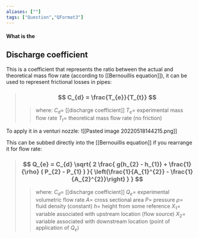 ```yaml
---
aliases: [""]
tags: ["Question","QFormat3"]
---
```


#### What is the
## Discharge coefficient
This is a coefficient that represents the ratio between the actual and theoretical mass flow rate (according to [[Bernouillis equation]]), it can be used to represent frictional losses in pipes:

> ### $$ C_{d} = \frac{T_{e}}{T_{t}} $$ 
>> where:
>> $C_{d}=$ [[discharge coefficient]] 
>> $T_{e}=$ experimental mass flow rate
>> $T_{t}=$ theoretical mass flow rate (no friction)

To apply it in a venturi nozzle:
![[Pasted image 20220518144215.png]]

This can be subbed directly into the [[Bernouillis equation]] if you rearrange it for flow rate:

> ### $$ Q_{e} = C_{d} \sqrt{ 2 \frac{ g(h_{2} - h_{1}) + \frac{1}{\rho} ( P_{2} - P_{1} ) }{ \left(\frac{1}{A_{1}^{2}} - \frac{1}{A_{2}^{2}}\right) } } $$ 
>> where:
>> $C_{d}=$ [[discharge coefficient]] 
>> $Q_{e}=$ experimental volumetric flow rate
>> $A=$ cross sectional area
>> $P=$ pressure
>> $\rho=$ fluid density (constant)
>> $h=$ height from some reference
>> $X_{1}=$ variable associated with upstream location (flow source)
>> $X_{2}=$ variable associated with downstream location (point of application of $Q_{e}$)
